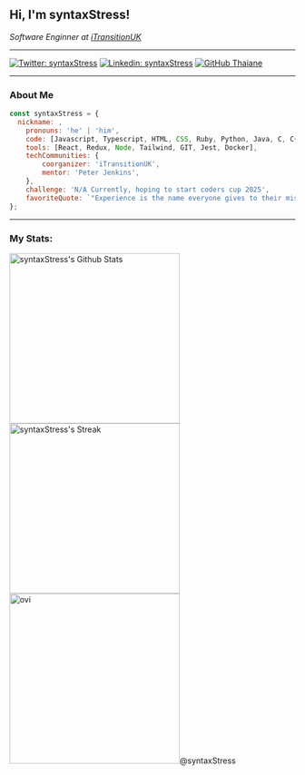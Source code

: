 <h2> Hi, I'm syntaxStress!</h2>
<p><em>Software Enginner at <a href="http://www.unb.br">iTransitionUK</a></br>
</em></p>

---

[![Twitter: syntaxStress](https://img.shields.io/twitter/follow/syntaxStress?style=social)](https://twitter.com/syntaxStress)
[![Linkedin: syntaxStress](https://img.shields.io/badge/-syntaxStress-blue?style=flat-square&logo=Linkedin&logoColor=white&link=https://www.linkedin.com/in/syntaxStress/)](https://www.linkedin.com/in/syntaxStress/)
[![GitHub Thaiane](https://img.shields.io/github/followers/syntaxStress?label=follow&style=social)](https://github.com/syntaxStress)

---

### About Me

```javascript
const syntaxStress = {
  nickname: ,
	pronouns: 'he' | 'him',
	code: [Javascript, Typescript, HTML, CSS, Ruby, Python, Java, C, C++],
	tools: [React, Redux, Node, Tailwind, GIT, Jest, Docker],
	techCommunities: {
		coorganizer: 'iTransitionUK',
		mentor: 'Peter Jenkins',
	},
	challenge: 'N/A Currently, hoping to start coders cup 2025',
	favoriteQuote: `"Experience is the name everyone gives to their mistakes" – Oscar Wilde`,
};
```

---

### My Stats:

<p>
	<a href="https://github.com/anuraghazra/github-readme-stats" title="Go to Source"><img alt="syntaxStress's Github Stats" src="https://denvercoder1-github-readme-stats.vercel.app/api?username=syntaxStress&show_icons=true&count_private=true&theme=radical&border=61dafb&hide_border=true" height="300px" width="300px"/></a>

  <a href="https://git.io/streak-stats" title="Go to Source">
    <img alt="syntaxStress's Streak" src="https://github-readme-streak-stats.herokuapp.com/?user=syntaxStress&theme=radical&border=61dafb&hide_border=true" height="300px" width="300px"/>
  </a>
	<a>
	<img src="https://github-readme-stats.vercel.app/api/top-langs?username=madushadhanushka&show_icons=true&locale=en&layout=compact&theme=chartreuse-dark" alt="ovi"  height="300px" width="300px/>
	</a >
</p>
<br />

⭐️ From [@syntaxStress](https://github.com/syntaxStress)
